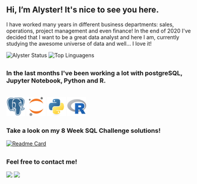 ## Hi, I’m Alyster! It's nice to see you here.

I have worked many years in different business departments: sales, operations, project management and even finance! In the end of 2020 I've decided that I want to be a great data analyst and here I am, currently studying the awesome universe of data and well... I love it!


![Alyster Status](https://github-readme-stats.vercel.app/api?username=alysterf&show_icons=true&theme=nord&include_all_commits=true&private_counts=true)
![Top Linguagens](https://github-readme-stats.vercel.app/api/top-langs/?username=alysterf&layout=default&theme=nord&private_counts=true)

##
### In the last months I've been working a lot with postgreSQL, Jupyter Notebook, Python and R.

<div style="display: inline_block"><br>
  <img align="center" alt="Alyster-PostgreSQL" height="50" width="50" src="https://github.com/devicons/devicon/blob/master/icons/postgresql/postgresql-plain.svg">
  <img align="center" alt="Alyster-Jupyter" height="50" width="50" src="https://github.com/devicons/devicon/blob/master/icons/jupyter/jupyter-original.svg">
  <img align="center" alt="Alyster-Python" height="50" width="50" src="https://github.com/devicons/devicon/blob/master/icons/python/python-original.svg">
  <img align="center" alt="Alyster-R" height="50" width="50" src="https://github.com/devicons/devicon/blob/master/icons/r/r-original.svg">
</div>

##

### Take a look on my 8 Week SQL Challenge solutions!

[![Readme Card](https://github-readme-stats.vercel.app/api/pin/?username=alysterf&repo=8week-SQL-challenge&show_owner=true&theme=nord&show_language=true)](https://github.com/AlysterF/8week-SQL-challenge)

##

### Feel free to contact me!

[<img src="https://img.shields.io/badge/linkedin-%230077B5.svg?&style=for-the-badge&logo=linkedin&logoColor=white" />](https://www.linkedin.com/in/alysterfernandes/)
[<img src="https://img.shields.io/badge/medium-%2312100E.svg?&style=for-the-badge&logo=medium&logoColor=white" />](https://medium.com/@alyster)
